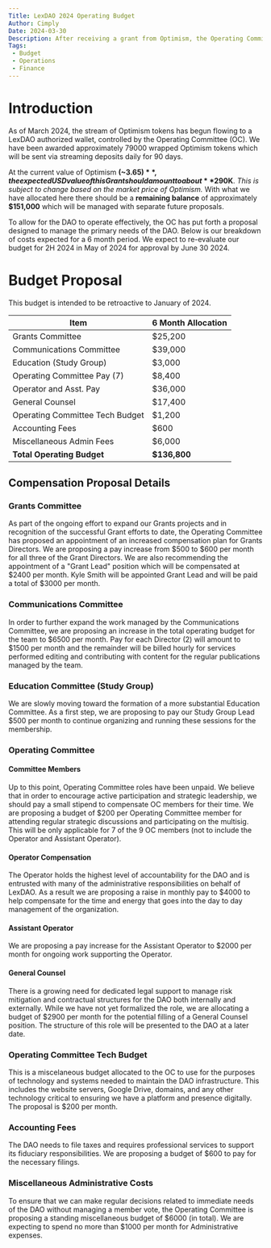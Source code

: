 ```yaml
---
Title: LexDAO 2024 Operating Budget
Author: Cimply
Date: 2024-03-30
Description: After receiving a grant from Optimism, the Operating Committee has discussed allocating a portion of the funding to ensure the ongoing above the line costs associated with running the organization.
Tags: 
 - Budget
 - Operations
 - Finance
---
```


# Introduction
As of March 2024, the stream of Optimism tokens has begun flowing to a LexDAO authorized wallet, controlled by the Operating Committee (OC).  We have been awarded approximately 79000 wrapped Optimism tokens which will be sent via streaming deposits daily for 90 days.  

At the current value of Optimism **(~$3.65)**, the expected USD value of this Grant should amount to about **$290K**.  *This is subject to change based on the market price of Optimism.*  With what we have allocated here there should be a **remaining balance** of approximately **$151,000** which will be managed with separate future proposals.

To allow for the DAO to operate effectively, the OC has put forth a proposal designed to manage the primary needs of the DAO.  Below is our breakdown of costs expected for a 6 month period.  We expect to re-evaluate our budget for 2H 2024 in May of 2024 for approval by June 30 2024.

# Budget Proposal
This budget is intended to be retroactive to January of 2024.

| **Item**                               | **6 Month Allocation**   |
|------------------------------------|----------|
| Grants Committee                   | $25,200  |
| Communications Committee           | $39,000  |
| Education (Study Group)            | $3,000   |
| Operating Committee Pay (7)        | $8,400   |
| Operator and Asst. Pay             | $36,000  |
| General Counsel                    | $17,400  |
| Operating Committee Tech Budget    | $1,200   |
| Accounting Fees                    | $600     |
| Miscellaneous Admin Fees           | $6,000   |
| **Total Operating Budget**              | **$136,800** |


## Compensation Proposal Details
### Grants Committee
As part of the ongoing effort to expand our Grants projects and in recognition of the successful Grant efforts to date, the Operating Committee has proposed an appointment of an increased compensation plan for Grants Directors.  We are proposing a pay increase from $500 to $600 per month for all three of the Grant Directors.  We are also recommending the appointment of a "Grant Lead" position which will be compensated at $2400 per month.  Kyle Smith will be appointed Grant Lead and will be paid a total of $3000 per month.

### Communications Committee
In order to further expand the work managed by the Communications Committee, we are proposing an increase in the total operating budget for the team to $6500 per month.  Pay for each Director (2) will amount to $1500 per month and the remainder will be billed hourly for services performed editing and contributing with content for the regular publications managed by the team.

### Education Committee (Study Group)
We are slowly moving toward the formation of a more substantial Education Committee.  As a first step, we are proposing to pay our Study Group Lead $500 per month to continue organizing and running these sessions for the membership.  

### Operating Committee
#### Committee Members
Up to this point, Operating Committee roles have been unpaid.  We believe that in order to encourage active participation and strategic leadership, we should pay a small stipend to compensate OC members for their time.  We are proposing a budget of $200 per Operating Committee member for attending regular strategic discussions and participating on the multisig.  This will be only applicable for 7 of the 9 OC members (not to include the Operator and Assistant Operator).

#### Operator Compensation
The Operator holds the highest level of accountability for the DAO and is entrusted with many of the administrative responsibilities on behalf of LexDAO.  As a result we are proposing a raise in monthly pay to $4000 to help compensate for the time and energy that goes into the day to day management of the organization.

#### Assistant Operator
We are proposing a pay increase for the Assistant Operator to $2000 per month for ongoing work supporting the Operator.

#### General Counsel
There is a growing need for dedicated legal support to manage risk mitigation and contractual structures for the DAO both internally and externally.  While we have not yet formalized the role, we are allocating a budget of $2900 per month for the potential filling of a General Counsel position.  The structure of this role will be presented to the DAO at a later date.

### Operating Committee Tech Budget
This is a miscelaneous budget allocated to the OC to use for the purposes of technology and systems needed to maintain the DAO infrastructure.  This includes the website servers, Google Drive, domains, and any other technology critical to ensuring we have a platform and presence digitally.  The proposal is $200 per month.

### Accounting Fees
The DAO needs to file taxes and requires professional services to support its fiduciary responsibilities.  We are proposing a budget of $600 to pay for the necessary filings.

### Miscellaneous Administrative Costs
To ensure that we can make regular decisions related to immediate needs of the DAO without managing a member vote, the Operating Committee is proposing a standing miscellaneous budget of $6000 (in total).  We are expecting to spend no more than $1000 per month for Administrative expenses.

